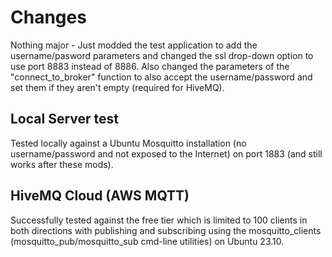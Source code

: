 
# Changes
Nothing major - Just modded the test application to add the username/pasword parameters and changed the ssl drop-down option to use port 8883 instead of 8886.  Also changed the parameters of the "connect_to_broker" function to also accept the username/password and set them if they aren't empty (required for HiveMQ).

## Local Server test
Tested locally against a Ubuntu Mosquitto installation (no username/password and not exposed to the Internet) on port 1883 (and still works after these mods).

## HiveMQ Cloud (AWS MQTT)
Successfully tested against the free tier which is limited to 100 clients in both directions with publishing and subscribing using the mosquitto_clients (mosquitto_pub/mosquitto_sub cmd-line utilities) on Ubuntu 23.10.







